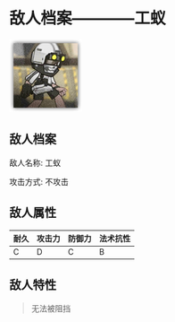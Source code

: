 # 敌人档案————工蚁

![工蚁](./eneIcons/工蚁.png)

## 敌人档案

敌人名称: 工蚁

攻击方式: 不攻击

## 敌人属性

| 耐久      | 攻击力  | 防御力 | 法术抗性 |
|---------|------|-----|------|
| C | D | C | B |

## 敌人特性
> 无法被阻挡
